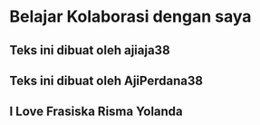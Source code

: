 # Belajar Kolaborasi dengan saya
## Teks ini dibuat oleh ajiaja38
## Teks ini dibuat oleh AjiPerdana38
## I Love Frasiska Risma Yolanda
